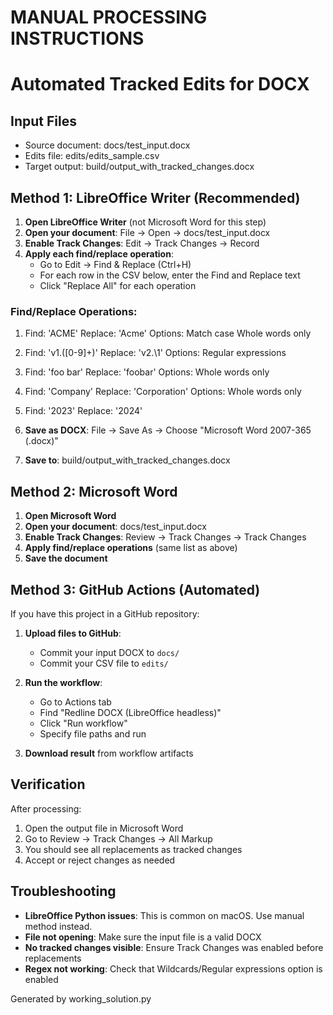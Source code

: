 
# MANUAL PROCESSING INSTRUCTIONS
# Automated Tracked Edits for DOCX

## Input Files
- Source document: docs/test_input.docx
- Edits file: edits/edits_sample.csv
- Target output: build/output_with_tracked_changes.docx

## Method 1: LibreOffice Writer (Recommended)

1. **Open LibreOffice Writer** (not Microsoft Word for this step)
2. **Open your document**: File → Open → docs/test_input.docx
3. **Enable Track Changes**: Edit → Track Changes → Record
4. **Apply each find/replace operation**:
   - Go to Edit → Find & Replace (Ctrl+H)
   - For each row in the CSV below, enter the Find and Replace text
   - Click "Replace All" for each operation

### Find/Replace Operations:

1. Find: 'ACME'
   Replace: 'Acme'
   Options: Match case Whole words only 
2. Find: 'v1\.([0-9]+)'
   Replace: 'v2.\1'
   Options:   Regular expressions
3. Find: 'foo bar'
   Replace: 'foobar'
   Options:  Whole words only 
4. Find: 'Company'
   Replace: 'Corporation'
   Options:  Whole words only 
5. Find: '2023'
   Replace: '2024'

5. **Save as DOCX**: File → Save As → Choose "Microsoft Word 2007-365 (.docx)"
6. **Save to**: build/output_with_tracked_changes.docx

## Method 2: Microsoft Word

1. **Open Microsoft Word**
2. **Open your document**: docs/test_input.docx
3. **Enable Track Changes**: Review → Track Changes → Track Changes
4. **Apply find/replace operations** (same list as above)
5. **Save the document**

## Method 3: GitHub Actions (Automated)

If you have this project in a GitHub repository:

1. **Upload files to GitHub**:
   - Commit your input DOCX to `docs/`
   - Commit your CSV file to `edits/`

2. **Run the workflow**:
   - Go to Actions tab
   - Find "Redline DOCX (LibreOffice headless)"
   - Click "Run workflow"
   - Specify file paths and run

3. **Download result** from workflow artifacts

## Verification

After processing:
1. Open the output file in Microsoft Word
2. Go to Review → Track Changes → All Markup
3. You should see all replacements as tracked changes
4. Accept or reject changes as needed

## Troubleshooting

- **LibreOffice Python issues**: This is common on macOS. Use manual method instead.
- **File not opening**: Make sure the input file is a valid DOCX
- **No tracked changes visible**: Ensure Track Changes was enabled before replacements
- **Regex not working**: Check that Wildcards/Regular expressions option is enabled

Generated by working_solution.py
